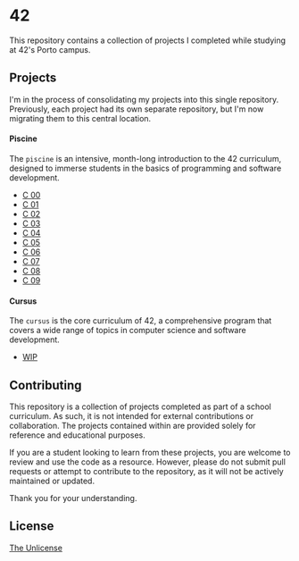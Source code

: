 # 42

This repository contains a collection of projects I completed while studying at 42's Porto campus.

## Projects

I'm in the process of consolidating my projects into this single repository. Previously, each project had its own separate repository, but I'm now migrating them to this central location.

#### Piscine

The `piscine` is an intensive, month-long introduction to the 42 curriculum, designed to immerse students in the basics of programming and software development.

-   [C 00](piscine/c-00)
-   [C 01](piscine/c-01)
-   [C 02](piscine/c-02)
-   [C 03](piscine/c-03)
-   [C 04](piscine/c-04)
-   [C 05](piscine/c-05)
-   [C 06](piscine/c-06)
-   [C 07](piscine/c-07)
-   [C 08](piscine/c-08)
-   [C 09](piscine/c-09)

#### Cursus

The `cursus` is the core curriculum of 42, a comprehensive program that covers a wide range of topics in computer science and software development.

-   [WIP](WIP)

## Contributing

This repository is a collection of projects completed as part of a school curriculum. As such, it is not intended for external contributions or collaboration. The projects contained within are provided solely for reference and educational purposes.

If you are a student looking to learn from these projects, you are welcome to review and use the code as a resource. However, please do not submit pull requests or attempt to contribute to the repository, as it will not be actively maintained or updated.

Thank you for your understanding.

## License

[The Unlicense](https://choosealicense.com/licenses/unlicense/)
